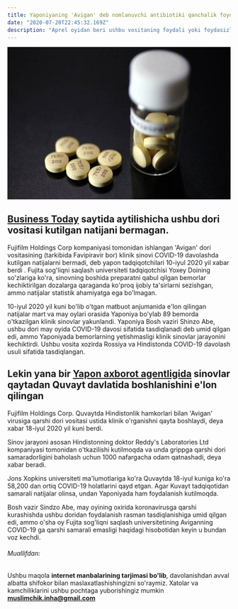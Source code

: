 ```yaml
---
title: Yaponiyaning 'Avigan' deb nomlanuvchi antibiotiki qanchalik foydali?
date: "2020-07-20T22:45:32.169Z"
description: "Aprel oyidan beri ushbu vositaning foydali yoki foydasizligi so'roq ostida qolmoqda. Uzoq muddat google qilishdan olgan natijalarim bilan tanishing. "
---
```


![Chinese Salty Egg](./avigan.jpg)

## [Business Today](https://www.businesstoday.in/sectors/pharma/coronavirus-drug-clinical-trial-of-fujifilm-avigan-drug-yields-inconclusive-results/story/409474.html) saytida aytilishicha ushbu dori vositasi kutilgan natijani bermagan.

Fujifilm Holdings Corp kompaniyasi tomonidan ishlangan 'Avigan' dori vositasining (tarkibida Favipiravir bor) klinik sinovi COVID-19 davolashda kutilgan natijalarni bermadi, deb yapon tadqiqotchilari 10-iyul 2020 yil xabar berdi . Fujita sog'liqni saqlash universiteti tadqiqotchisi Yoxey Doining so'zlariga ko'ra, sinovning boshida preparatni qabul qilgan bemorlar kechiktirilgan dozalarga qaraganda ko'proq ijobiy ta'sirlarni sezishgan, ammo natijalar statistik ahamiyatga ega bo'lmagan.

10-iyul 2020 yil kuni bo'lib o'tgan matbuot anjumanida e'lon qilingan natijalar mart va may oylari orasida Yaponiya bo'ylab 89 bemorda o'tkazilgan klinik sinovlar yakunlandi. Yaponiya Bosh vaziri Shinzo Abe, ushbu dori may oyida COVID-19 davosi sifatida tasdiqlanadi deb umid qilgan edi, ammo Yaponiyada bemorlarning yetishmasligi klinik sinovlar jarayonini kechiktirdi. Ushbu vosita xozirda Rossiya va Hindistonda COVID-19 davolash usuli sifatida tasdiqlangan.

## Lekin yana bir [Yapon axborot agentligida](https://www.japantimes.co.jp/news/2020/07/18/national/science-health/fujifilm-start-another-avigan-study-kuwait-following-setback-japan/#.XxQWdHUzZhE) sinovlar qaytadan Quvayt davlatida boshlanishini e'lon qilingan

Fujifilm Holdings Corp. Quvaytda Hindistonlik hamkorlari bilan 'Avigan' virusiga qarshi dori vositasi ustida klinik o'rganishni qayta boshlaydi, deya xabar 18-iyul 2020 yil kuni berdi.

Sinov jarayoni asosan Hindistonning doktor Reddy's Laboratories Ltd kompaniyasi tomonidan o'tkazilishi kutilmoqda va unda grippga qarshi dori samaradorligini baholash uchun 1000 nafargacha odam qatnashadi, deya xabar beradi.

Jons Xopkins universiteti ma'lumotlariga ko'ra Quvaytda 18-iyul kuniga ko'ra 58,200 dan ortiq COVID-19 holatlarini qayd etgan. Agar Kuvayt tadqiqotidan samarali natijalar olinsa, undan Yaponiyada ham foydalanish kutilmoqda.

Bosh vazir Sindzo Abe, may oyining oxirida koronavirusga qarshi kurashishda ushbu doridan foydalanish rasman tasdiqlanishiga umid qilgan edi, ammo o'sha oy Fujita sog'liqni saqlash universitetining Aviganning COVID-19 ga qarshi samarali emasligi haqidagi hisobotidan keyin u bundan voz kechdi.

###### Muallifdan:

Ushbu maqola **internet manbalarining tarjimasi bo'lib**, davolanishdan avval albatta shifokor bilan maslaxatlashishingizni so'raymiz. Xatolar va kamchiliklarini ushbu pochtaga yuborishingiz mumkin **muslimchik.inha@gmail.com**

